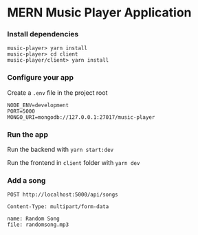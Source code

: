 # MERN Music Player Application

### Install dependencies

```
music-player> yarn install
music-player> cd client
music-player/client> yarn install
```

### Configure your app

Create a `.env` file in the project root

```env
NODE_ENV=development
PORT=5000
MONGO_URI=mongodb://127.0.0.1:27017/music-player
```

### Run the app

Run the backend with `yarn start:dev`

Run the frontend in `client` folder with `yarn dev`

### Add a song

```
POST http://localhost:5000/api/songs

Content-Type: multipart/form-data

name: Random Song
file: randomsong.mp3
```

